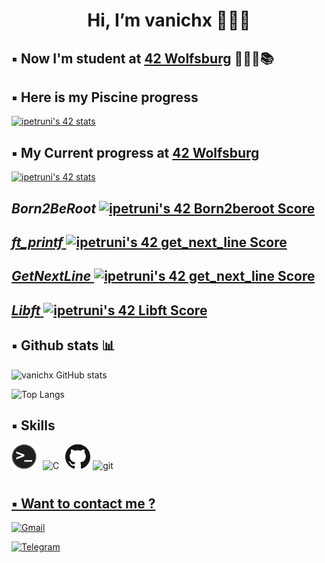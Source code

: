 <h1 align="center"> Hi, I’m vanichx 🙋🏻‍♂️ </h1>

## ▪️ Now I'm student at [42 Wolfsburg](https://42wolfsburg.de) 👨🏻‍💻📚 

## ▪️ Here is my Piscine progress
[![ipetruni's 42 stats](https://badge42.vercel.app/api/v2/clj2opons005908kudaf7keqs/stats?cursusId=9&coalitionId=270)](https://github.com/JaeSeoKim/badge42)

## ▪️ My Current progress at [42 Wolfsburg](https://42wolfsburg.de)
[![ipetruni's 42 stats](https://badge42.vercel.app/api/v2/clj2opons005908kudaf7keqs/stats?cursusId=21&coalitionId=355)](https://github.com/JaeSeoKim/badge42)

## <a  target="ft_printf">*Born2BeRoot*    </a></a>[![ipetruni's 42 Born2beroot Score](https://badge42.vercel.app/api/v2/clj2opons005908kudaf7keqs/project/3116303)](https://github.com/JaeSeoKim/badge42)
## <a href='https://github.com/vanichx/ft_printf' target="ft_printf">*ft_printf*    </a></a>[![ipetruni's 42 get_next_line Score](https://badge42.vercel.app/api/v2/clj2opons005908kudaf7keqs/project/3105814)](https://github.com/JaeSeoKim/badge42)
## <a href='https://github.com/vanichx/GetNextLine' target="GetNextLine">*GetNextLine*    </a></a>[![ipetruni's 42 get_next_line Score](https://badge42.vercel.app/api/v2/clj2opons005908kudaf7keqs/project/3105814)](https://github.com/JaeSeoKim/badge42)
## <a href='https://github.com/vanichx/Libft' target="Libft">*Libft*    </a></a>[![ipetruni's 42 Libft Score](https://badge42.vercel.app/api/v2/clj2opons005908kudaf7keqs/project/3092959)](https://github.com/JaeSeoKim/badge42)

## ▪️ Github stats 📊

![vanichx GitHub stats](https://github-readme-stats.vercel.app/api?username=vanichx&show_icons=true&theme=github_dark)

![Top Langs](https://github-readme-stats.vercel.app/api/top-langs/?username=vanichx&layout=compact&theme=github_dark)

## ▪️ Skills
<img src="https://raw.githubusercontent.com/github/explore/80688e429a7d4ef2fca1e82350fe8e3517d3494d/topics/terminal/terminal.png" alt="git" width="40" height="40"/><img style="margin: 10px" src="https://profilinator.rishav.dev/skills-assets/c-original.svg" alt="C" height="40" /><img src="https://raw.githubusercontent.com/github/explore/78df643247d429f6cc873026c0622819ad797942/topics/github/github.png" alt="<GitHub" width="40" height="40"/> <img src="https://www.vectorlogo.zone/logos/git-scm/git-scm-icon.svg" alt="git" width="40" height="40"/> <a href="https://www.photoshop.com/en" target="_blank" rel="noreferrer">

## ▪️ Want to contact me ? 

<a href='mailto:vanyapetrunin88@gmail.com' target="_blank"><img alt='Gmail' src='https://img.shields.io/badge/Gmail-D14836?style=for-the-badge&logo=gmail&logoColor=white'/></a>
</a>

<a href='https://t.me/vanichx' target="_blank"><img alt='Telegram' src='https://img.shields.io/badge/Telegram-2CA5E0?style=for-the-badge&logo=telegram&logoColor=white'/></a>
</a>
